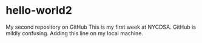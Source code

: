 # hello-world2
My second repository on GitHub
This is my first week at NYCDSA.
GitHub is mildly confusing.
Adding this line on my local machine.
